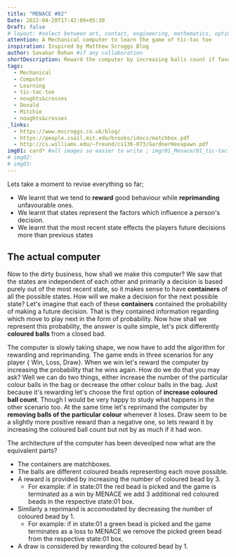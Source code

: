 ```yaml
---
title: "MENACE #02"
Date: 2022-04-20T17:42:09+05:30
Draft: false
# layout: #select between art, contact, engineering, mathematics, optimization, sports
attention: A Mechanical computer to learn the game of tic-tac toe
inspiration: Inspired by Matthew Scroggs Blog
author: Savakar Rohan #if any collaboration
shortDescription: Reward the computer by increasing balls count if favourable, while reprimand it by removing balls if the state is not good.
tags:
  - Mechanical
  - Computer
  - Learning
  - tic-tac-toe
  - noughts&crosses
  - Donald
  - Mitchie
  - noughts&crosses
_links:
  - https://www.mscroggs.co.uk/blog/
  - https://people.csail.mit.edu/brooks/idocs/matchbox.pdf
  - http://cs.williams.edu/~freund/cs136-073/GardnerHexapawn.pdf
img01: card* #all images so easier to write ; img/01_Menace/01_tic-tac-toe.png
# img02:
# img03:
---
```


Lets take a moment to revise everything so far;

- We learnt that we tend to **reward** good behaviour while **reprimanding** unfavourable ones.
- We learnt that states represent the factors which influence a person's decision.
- We learnt that the most recent state effects the players future decisions more than previous states

## The actual computer

Now to the dirty business, how shall we make this computer?
We saw that the states are independent of each other and primarily a decision is based purely out of the most recent state, so it makes sense to have **containers** of all the possible states. How will we make a decision for the next possible state? Let's imagine that each of these **containers** contained the probability of making a future decision. That is they contained information regarding which move to play next in the form of probability. Now how shall we represent this probability, the answer is quite simple, let's pick differently **coloured balls** from a closed bad.

The computer is slowly taking shape, we now have to add the algorithm for rewarding and reprimanding.
The game ends in three scenarios for any player { Win, Loss, Draw}. When we win let's reward the computer by increasing the probability that he wins again. How do we do that you may ask? Well we can do two things, either increase the number of the particular colour balls in the bag or decrease the other colour balls in the bag. Just because it's rewarding let's choose the first option of **increase coloured ball count**. Though I would be very happy to study what happens in the other scenario too. At the same time let's reprimand the computer by **removing balls of the particular colour** whenever it loses. Draw seem to be a slightly more positive reward than a negative one, so lets reward it by increasing the coloured ball count but not by as much if it had won.

The architecture of the computer has been deveolped now what are the equivalent parts?

- The containers are matchboxes.
- The balls are different coloured beads representing each move possible.
- A reward is provided by increasing the number of coloured bead by 3.
  - For example: if in state:01 the red bead is picked and the game is terminated as a win by MENACE we add 3 additional red coloured beads in the respective state:01 box.
- Similarly a reprimand is accomodated by decreasing the number of coloured bead by 1.
  - For example: if in state:01 a green bead is picked and the game terminates as a loss to MENACE we remove the picked green bead from the respective state:01 box.
- A draw is considered by rewarding the coloured bead by 1.
